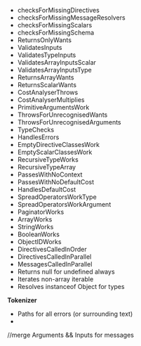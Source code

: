 
- checksForMissingDirectives
- checksForMissingMessageResolvers
- checksForMissingScalars
- checksForMissingSchema
- ReturnsOnlyWants
- ValidatesInputs
- ValidatesTypeInputs
- ValidatesArrayInputsScalar
- ValidatesArrayInputsType
- ReturnsArrayWants
- ReturnsScalarWants
- CostAnalyserThrows
- CostAnalyserMultiplies
- PrimitiveArgumentsWork
- ThrowsForUnrecognisedWants
- ThrowsForUnrecognisedArguments
- TypeChecks
- HandlesErrors
- EmptyDirectiveClassesWork
- EmptyScalarClassesWork
- RecursiveTypeWorks
- RecursiveTypeArray
- PassesWithNoContext
- PassesWithNoDefaultCost
- HandlesDefaultCost
- SpreadOperatorsWorkType
- SpreadOperatorsWorkArgument
- PaginatorWorks
- ArrayWorks
- StringWorks
- BooleanWorks
- ObjectIDWorks
- DirectivesCalledInOrder
- DirectivesCalledInParallel
- MessagesCalledInParallel
- Returns null for undefined always
- Iterates non-array iterable
- Resolves instanceof Object for types

**Tokenizer**
- Paths for all errors (or surrounding text)
- 

//merge Arguments && Inputs for messages